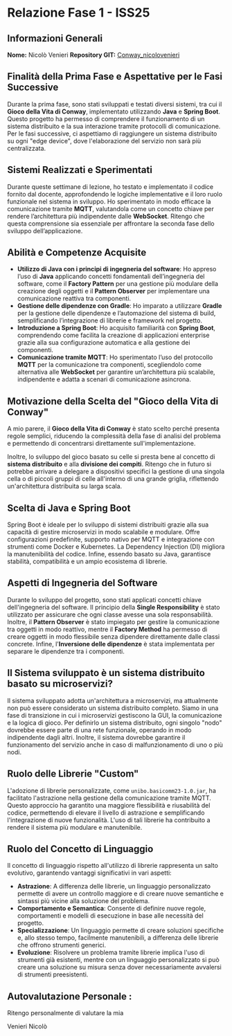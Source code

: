 # Relazione Fase 1 - ISS25
## Informazioni Generali

**Nome:** Nicolò Venieri
**Repository GIT:** [Conway_nicolovenieri](https://github.com/unibonicolovenieri/Conway.git)

## Finalità della Prima Fase e Aspettative per le Fasi Successive
Durante la prima fase, sono stati sviluppati e testati diversi sistemi, tra cui il **Gioco della Vita di Conway**, implementato utilizzando **Java** e **Spring Boot**. Questo progetto ha permesso di comprendere il funzionamento di un sistema distribuito e la sua interazione tramite protocolli di comunicazione.
Per le fasi successive, ci aspettiamo di raggiungere un sistema distribuito su ogni "edge device", dove l'elaborazione del servizio non sarà più centralizzata.

## Sistemi Realizzati e Sperimentati
Durante queste settimane di lezione, ho testato e implementato il codice fornito dal docente, approfondendo le logiche implementative e il loro ruolo funzionale nel sistema in sviluppo. Ho sperimentato in modo efficace la comunicazione tramite **MQTT**, valutandola come un concetto chiave per rendere l’architettura più indipendente dalle **WebSocket**. Ritengo che questa comprensione sia essenziale per affrontare la seconda fase dello sviluppo dell’applicazione.

## Abilità e Competenze Acquisite

- **Utilizzo di Java con i principi di ingegneria del software**: Ho appreso l’uso di **Java** applicando concetti fondamentali dell’ingegneria del software, come il **Factory Pattern** per una gestione più modulare della creazione degli oggetti e il **Pattern Observer** per implementare una comunicazione reattiva tra componenti.  
- **Gestione delle dipendenze con Gradle**: Ho imparato a utilizzare **Gradle** per la gestione delle dipendenze e l’automazione del sistema di build, semplificando l’integrazione di librerie e framework nel progetto.  
- **Introduzione a Spring Boot**: Ho acquisito familiarità con **Spring Boot**, comprendendo come facilita la creazione di applicazioni enterprise grazie alla sua configurazione automatica e alla gestione dei componenti.  
- **Comunicazione tramite MQTT**: Ho sperimentato l’uso del protocollo **MQTT** per la comunicazione tra componenti, scegliendolo come alternativa alle **WebSocket** per garantire un’architettura più scalabile, indipendente e adatta a scenari di comunicazione asincrona.  

## Motivazione della Scelta del "Gioco della Vita di Conway"

A mio parere, il **Gioco della Vita di Conway** è stato scelto perché presenta regole semplici, riducendo la complessità della fase di analisi del problema e permettendo di concentrarsi direttamente sull'implementazione.  

Inoltre, lo sviluppo del gioco basato su celle si presta bene al concetto di **sistema distribuito** e alla **divisione dei compiti**. Ritengo che in futuro si potrebbe arrivare a delegare a dispositivi specifici la gestione di una singola cella o di piccoli gruppi di celle all'interno di una grande griglia, riflettendo un'architettura distribuita su larga scala.  

## Scelta di Java e Spring Boot

Spring Boot è ideale per lo sviluppo di sistemi distribuiti grazie alla sua capacità di gestire microservizi in modo scalabile e modulare. Offre configurazioni predefinite, supporto nativo per MQTT e integrazione con strumenti come Docker e Kubernetes. La Dependency Injection (DI) migliora la manutenibilità del codice. Infine, essendo basato su Java, garantisce stabilità, compatibilità e un ampio ecosistema di librerie.

## Aspetti di Ingegneria del Software

Durante lo sviluppo del progetto, sono stati applicati concetti chiave dell'ingegneria del software. Il principio della **Single Responsibility** è stato utilizzato per assicurare che ogni classe avesse una sola responsabilità. Inoltre, il **Pattern Observer** è stato impiegato per gestire la comunicazione tra oggetti in modo reattivo, mentre il **Factory Method** ha permesso di creare oggetti in modo flessibile senza dipendere direttamente dalle classi concrete. Infine, l'**Inversione delle dipendenze** è stata implementata per separare le dipendenze tra i componenti.

## Il Sistema sviluppato è un sistema distribuito basato su microservizi?

Il sistema sviluppato adotta un'architettura a microservizi, ma attualmente non può essere considerato un sistema distribuito completo. Siamo in una fase di transizione in cui i microservizi gestiscono la GUI, la comunicazione e la logica di gioco. Per definirlo un sistema distribuito, ogni singolo "nodo" dovrebbe essere parte di una rete funzionale, operando in modo indipendente dagli altri. Inoltre, il sistema dovrebbe garantire il funzionamento del servizio anche in caso di malfunzionamento di uno o più nodi.

## Ruolo delle Librerie "Custom"
L'adozione di librerie personalizzate, come `unibo.basicomm23-1.0.jar`, ha facilitato l'astrazione nella gestione della comunicazione tramite MQTT. Questo approccio ha garantito una maggiore flessibilità e riusabilità del codice, permettendo di elevare il livello di astrazione e semplificando l'integrazione di nuove funzionalità. L'uso di tali librerie ha contribuito a rendere il sistema più modulare e manutenibile.

## Ruolo del Concetto di Linguaggio

Il concetto di linguaggio rispetto all'utilizzo di librerie rappresenta un salto evolutivo, garantendo vantaggi significativi in vari aspetti:

- **Astrazione**: A differenza delle librerie, un linguaggio personalizzato permette di avere un controllo maggiore e di creare nuove semantiche e sintassi più vicine alla soluzione del problema.
- **Comportamento e Semantica**: Consente di definire nuove regole, comportamenti e modelli di esecuzione in base alle necessità  del progetto.
- **Specializzazione**: Un linguaggio permette di creare soluzioni specifiche e, allo stesso tempo, facilmente manutenibili, a differenza delle librerie che offrono strumenti generici.
- **Evoluzione**: Risolvere un problema tramite librerie implica l'uso di strumenti già esistenti, mentre con un linguaggio personalizzato si può creare una soluzione su misura senza dover necessariamente avvalersi di strumenti preesistenti.

## Autovalutazione Personale :

Ritengo personalmente di valutare la mia

Venieri Nicolò